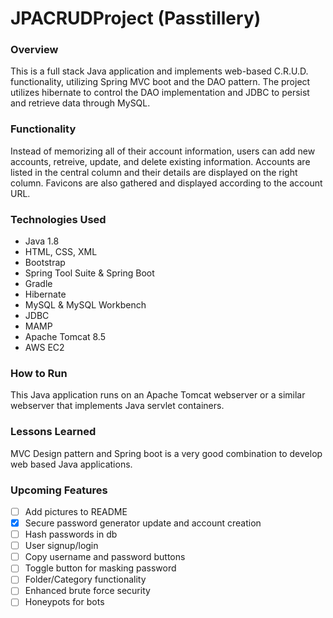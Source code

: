 # JPACRUDProject (Passtillery)

### Overview
This is a full stack Java application and implements web-based C.R.U.D. functionality, utilizing Spring MVC boot and the DAO pattern. The project utilizes hibernate to control the DAO implementation and JDBC to persist and retrieve data through MySQL.

### Functionality
Instead of memorizing all of their account information, users can add new accounts, retreive, update, and delete existing information. Accounts are listed in the central column and their details are displayed on the right column. Favicons are also gathered and displayed according to the account URL.

### Technologies Used
- Java 1.8
- HTML, CSS, XML
- Bootstrap
- Spring Tool Suite & Spring Boot
- Gradle
- Hibernate
- MySQL & MySQL Workbench
- JDBC
- MAMP
- Apache Tomcat 8.5
- AWS EC2

### How to Run
This Java application runs on an Apache Tomcat webserver or a similar webserver that implements Java servlet containers.

### Lessons Learned
MVC Design pattern and Spring boot is a very good combination to develop web based Java applications.

### Upcoming Features
- [ ] Add pictures to README
- [x] Secure password generator update and account creation
- [ ] Hash passwords in db
- [ ] User signup/login
- [ ] Copy username and password buttons
- [ ] Toggle button for masking password
- [ ] Folder/Category functionality
- [ ] Enhanced brute force security
- [ ] Honeypots for bots
